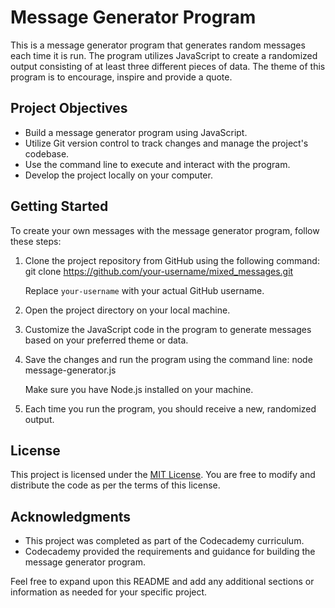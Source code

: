 # Message Generator Program

This is a message generator program that generates random messages each time it is run. The program utilizes JavaScript to create a randomized output consisting of at least three different pieces of data. The theme of this program is to encourage, inspire and provide a quote.

## Project Objectives

- Build a message generator program using JavaScript.
- Utilize Git version control to track changes and manage the project's codebase.
- Use the command line to execute and interact with the program.
- Develop the project locally on your computer.

## Getting Started

To create your own messages with the message generator program, follow these steps:

1. Clone the project repository from GitHub using the following command: git clone https://github.com/your-username/mixed_messages.git

   Replace `your-username` with your actual GitHub username.

2. Open the project directory on your local machine.

3. Customize the JavaScript code in the program to generate messages based on your preferred theme or data.

4. Save the changes and run the program using the command line: node message-generator.js

   Make sure you have Node.js installed on your machine.

5. Each time you run the program, you should receive a new, randomized output.

## License

This project is licensed under the [MIT License](https://opensource.org/licenses/MIT). You are free to modify and distribute the code as per the terms of this license.

## Acknowledgments

- This project was completed as part of the Codecademy curriculum.
- Codecademy provided the requirements and guidance for building the message generator program.

Feel free to expand upon this README and add any additional sections or information as needed for your specific project.